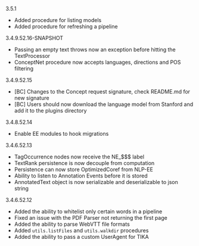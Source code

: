 3.5.1

- Added procedure for listing models
- Added procedure for refreshing a pipeline

3.4.9.52.16-SNAPSHOT

- Passing an empty text throws now an exception before hitting the TextProcessor
- ConceptNet procedure now accepts languages, directions and POS filtering

3.4.9.52.15

- [BC] Changes to the Concept request signature, check README.md for new signature
- [BC] Users should now download the language model from Stanford and add it to the plugins directory

3.4.8.52.14

- Enable EE modules to hook migrations

3.4.6.52.13

- TagOccurrence nodes now receive the NE_$$$ label
- TextRank persistence is now decouple from computation
- Persistence can now store OptimizedCoref from NLP-EE
- Ability to listen to Annotation Events before it is stored
- AnnotatedText object is now serializable and deserializable to json string

3.4.6.52.12

- Added the ability to whitelist only certain words in a pipeline
- Fixed an issue with the PDF Parser not returning the first page
- Added the ability to parse WebVTT file formats
- Added `utils.listFiles` and `utils.walkdir` procedures
- Added the ability to pass a custom UserAgent for TIKA